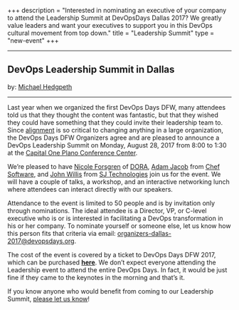 +++
description = "Interested in nominating an executive of your company to attend the Leadership Summit at DevOpsDays Dallas 2017? We greatly value leaders and want your executives to support you in this DevOps cultural movement from top down."
title = "Leadership Summit"
type = "new-event"
+++
<br>
<hr>

## DevOps Leadership Summit in Dallas ##
by: <a href="http://hedge-ops.com/">Michael Hedgpeth</a>

<hr>

Last year when we organized the first DevOps Days DFW, many attendees told us that they thought the content was fantastic, but that they wished they could have something that they could invite their leadership team to. Since <a href="http://hedge-ops.com/finding-alignment/">alignment</a> is so critical to changing anything in a large organization, the DevOps Days DFW Organizers agree and are pleased to announce a DevOps Leadership Summit on Monday, August 28, 2017 from 8:00 to 1:30 at the <a href="https://goo.gl/maps/GSqXneQtXAL2">Capital One Plano Conference Center</a>.

We’re pleased to have <a href="http://nicolefv.com/">Nicole Forsgren</a> of <a href="https://devops-research.com/">DORA</a>, <a href="https://www.linkedin.com/in/adamjacob/">Adam Jacob</a> from <a href="https://www.chef.io/">Chef Software</a>, and <a href="https://www.linkedin.com/in/johnwillisatlanta/">John Willis</a> from <a href="http://sjtechcorp.com/">SJ Technologies</a> join us for the event. We will have a couple of talks, a workshop, and an interactive networking lunch where attendees can interact directly with our speakers.

Attendance to the event is limited to 50 people and is by invitation only through nominations. The ideal attendee is a Director, VP, or C-level executive who is or is interested in facilitating a DevOps transformation in his or her company. To nominate yourself or someone else, let us know how this person fits that criteria via email: <a href="mailto:organizers-dallas-2017@devopsdays.org?subject=Nomination%20Consideration%20for%20Leadership%20Summit...&body=">organizers-dallas-2017@devopsdays.org</a>.

The cost of the event is covered by a ticket to DevOps Days DFW 2017, which can be purchased <strong><a href="https://doddfw2017.eventbrite.com">here</a></strong>. We don’t expect everyone attending the Leadership event to attend the entire DevOps Days. In fact, it would be just fine if they came to the keynotes in the morning and that’s it.

If you know anyone who would benefit from coming to our Leadership Summit, <a href="mailto:organizers-dallas-2017@devopsdays.org?subject=Nomination%20Consideration%20for%20Leadership%20Summit...&body=">please let us know</a>!

<br>
<br>
<!-- Go to www.addthis.com/dashboard to customize your tools -->
<div class="addthis_horizontal_follow_toolbox"></div>
<!-- Go to www.addthis.com/dashboard to customize your tools -->
<script type="text/javascript" src="//s7.addthis.com/js/300/addthis_widget.js#pubid=ra-5724f5b54cc142a1"></script>